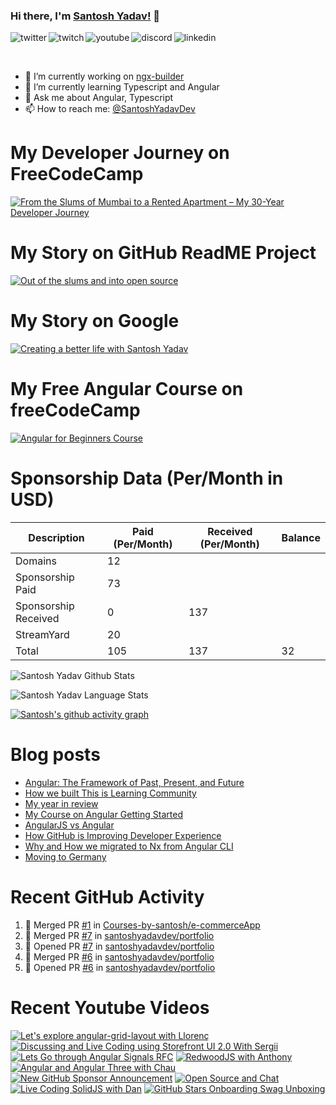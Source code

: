 ### Hi there, I'm [Santosh Yadav!](https://santoshyadav.dev) 👋

<p>
<a href="https://twitter.com/SantoshYadavDev">
   <img align="left" alt="twitter" src="https://img.shields.io/badge/Twitter-1DA1F2?style=for-the-badge&logo=twitter&logoColor=white" />
</a>&nbsp;&nbsp;

<a href="https://www.twitch.tv/santoshyadavdev">
   <img align="left" alt="twitch" src="https://img.shields.io/badge/Twitch-9146FF?style=for-the-badge&logo=twitch&logoColor=white" />
</a>&nbsp;&nbsp;

<a href="https://www.youtube.com/c/TechTalksWithSantosh">
   <img align="left" alt="youtube" src="https://img.shields.io/badge/YouTube-FF0000?style=for-the-badge&logo=youtube&logoColor=white" />
</a>&nbsp;&nbsp;

<a href="https://discord.gg/m6cNkVfXrQ">
   <img align="left" alt="discord" src="https://img.shields.io/badge/Discord-7289DA?style=for-the-badge&logo=discord&logoColor=white" />
</a>&nbsp;&nbsp;

<a href="https://www.linkedin.com/in/santoshyadavdev/">
   <img align="left" alt="linkedin" src="https://img.shields.io/badge/LinkedIn-0077B5?style=for-the-badge&logo=linkedin&logoColor=white" />
</a>
   


<p/>

<br/>
<p>

- 🔭 I’m currently working on [ngx-builder](https://github.com/ngx-builders)
- 🌱 I’m currently learning Typescript and Angular
- 💬 Ask me about Angular, Typescript
- 📫 How to reach me: [@SantoshYadavDev](https://twitter.com/SantoshYadavDev)

</p>

# My Developer Journey on FreeCodeCamp

[![From the Slums of Mumbai to a Rented Apartment – My 30-Year Developer Journey](https://images.ctfassets.net/s5uo95nf6njh/X5UtU4CujK58wJ0GYMOgX/5c270bf97627dd06134c316de8b95e44/Santosh_Yadav_07.01.2023_055.jpg?w=1200&fm=avif)](https://www.freecodecamp.org/news/my-journey-into-tech-from-slums-of-mumbai-to-my-own-apartment/)

# My Story on GitHub ReadME Project

[![Out of the slums and into open source](https://images.ctfassets.net/s5uo95nf6njh/2GWKJkEH95SEwMoqxEBRoX/3413d6d4c8f05070b9d9c549075b537c/Santosh_Yadav_07.01.2023_001_1.jpg?w=1200&fm=avif)](https://github.com/readme/stories/santosh-yadav)

# My Story on Google 

[![Creating a better life with Santosh Yadav](http://img.youtube.com/vi/RpSdB7BTp_U/0.jpg)](https://youtu.be/RpSdB7BTp_U)

# My Free Angular Course on freeCodeCamp

[![Angular for Beginners Course](http://img.youtube.com/vi/3qBXWUpoPHo/0.jpg)](http://www.youtube.com/watch?v=3qBXWUpoPHo)

# Sponsorship Data (Per/Month in USD)

| Description          | Paid (Per/Month) | Received (Per/Month) | Balance |
|----------------------|------------------|----------------------|---------|
| Domains              | 12               |                      |         |
| Sponsorship Paid     | 73               |                      |         |
| Sponsorship Received | 0                | 137                  |         |
| StreamYard           | 20               |                      |         |
| Total                | 105              | 137                  | 32      |

![Santosh Yadav Github Stats](https://github-readme-stats.vercel.app/api?username=SantoshYadavDev&show_icons=true&include_all_commits=true&theme=radical)

![Santosh Yadav Language Stats](https://github-readme-stats.vercel.app/api/top-langs/?username=SantoshYadavDev&layout=compact&theme=radical)

[![Santosh's github activity graph](https://github-readme-activity-graph.vercel.app/graph?username=SantoshYadavDev&theme=github-compact)](https://github.com/ashutosh00710/github-readme-activity-graph)

# Blog posts
<!-- BLOG-POST-LIST:START -->
- [Angular: The Framework of Past, Present, and Future](https://dev.to/this-is-angular/angular-the-framework-of-past-present-and-future-87d)
- [How we built This is Learning Community](https://dev.to/this-is-learning/how-we-built-this-is-learning-community-g34)
- [My year in review](https://dev.to/this-is-learning/my-year-in-review-341d)
- [My Course on Angular Getting Started](https://dev.to/this-is-learning/my-course-on-angular-getting-started-3jec)
- [AngularJS vs Angular](https://dev.to/this-is-angular/angularjs-vs-angular-1gh6)
- [How GitHub is Improving Developer Experience](https://dev.to/this-is-learning/how-github-is-improving-developer-experience-8jj)
- [Why and How we migrated to Nx from Angular CLI](https://dev.to/this-is-angular/why-and-how-we-migrated-to-nx-from-angular-cli-5a61)
- [Moving to Germany](https://dev.to/santoshyadavdev/moving-to-germany-4no9)
<!-- BLOG-POST-LIST:END -->

# Recent GitHub Activity
<!--START_SECTION:activity-->
1. 🎉 Merged PR [#1](https://github.com/Courses-by-santosh/e-commerceApp/pull/1) in [Courses-by-santosh/e-commerceApp](https://github.com/Courses-by-santosh/e-commerceApp)
2. 🎉 Merged PR [#7](https://github.com/santoshyadavdev/portfolio/pull/7) in [santoshyadavdev/portfolio](https://github.com/santoshyadavdev/portfolio)
3. 💪 Opened PR [#7](https://github.com/santoshyadavdev/portfolio/pull/7) in [santoshyadavdev/portfolio](https://github.com/santoshyadavdev/portfolio)
4. 🎉 Merged PR [#6](https://github.com/santoshyadavdev/portfolio/pull/6) in [santoshyadavdev/portfolio](https://github.com/santoshyadavdev/portfolio)
5. 💪 Opened PR [#6](https://github.com/santoshyadavdev/portfolio/pull/6) in [santoshyadavdev/portfolio](https://github.com/santoshyadavdev/portfolio)
<!--END_SECTION:activity-->

# Recent Youtube Videos
<!-- BEGIN YOUTUBE-CARDS -->
[![Let's explore angular-grid-layout with Llorenç](https://ytcards.demolab.com/?id=FUiuWwLClpY&title=Let%27s+explore+angular-grid-layout+with+Lloren%C3%A7&lang=en&timestamp=1681892747&background_color=%230d1117&title_color=%23ffffff&stats_color=%23dedede&width=250 "Let's explore angular-grid-layout with Llorenç")](https://www.youtube.com/watch?v=FUiuWwLClpY)
[![Discussing and Live Coding using Storefront UI 2.0 With Sergii](https://ytcards.demolab.com/?id=MzigbDGN57Q&title=Discussing+and+Live+Coding+using+Storefront+UI+2.0+With+Sergii&lang=en&timestamp=1680774519&background_color=%230d1117&title_color=%23ffffff&stats_color=%23dedede&width=250 "Discussing and Live Coding using Storefront UI 2.0 With Sergii")](https://www.youtube.com/watch?v=MzigbDGN57Q)
[![Lets Go through Angular Signals RFC](https://ytcards.demolab.com/?id=Qea5siYHR1E&title=Lets+Go+through+Angular+Signals+RFC&lang=en&timestamp=1680684486&background_color=%230d1117&title_color=%23ffffff&stats_color=%23dedede&width=250 "Lets Go through Angular Signals RFC")](https://www.youtube.com/watch?v=Qea5siYHR1E)
[![RedwoodJS with Anthony](https://ytcards.demolab.com/?id=xMtEEL9xSas&title=RedwoodJS+with+Anthony&lang=en&timestamp=1679134422&background_color=%230d1117&title_color=%23ffffff&stats_color=%23dedede&width=250 "RedwoodJS with Anthony")](https://www.youtube.com/watch?v=xMtEEL9xSas)
[![Angular and Angular Three with Chau](https://ytcards.demolab.com/?id=J-hUD4Wb5T0&title=Angular+and+Angular+Three+with+Chau&lang=en&timestamp=1678271984&background_color=%230d1117&title_color=%23ffffff&stats_color=%23dedede&width=250 "Angular and Angular Three with Chau")](https://www.youtube.com/watch?v=J-hUD4Wb5T0)
[![New GitHub Sponsor Announcement](https://ytcards.demolab.com/?id=Yx5jDYEguL4&title=New+GitHub+Sponsor+Announcement&lang=en&timestamp=1677606076&background_color=%230d1117&title_color=%23ffffff&stats_color=%23dedede&width=250 "New GitHub Sponsor Announcement")](https://www.youtube.com/watch?v=Yx5jDYEguL4)
[![Open Source and Chat](https://ytcards.demolab.com/?id=UcienbLi9N8&title=Open+Source+and+Chat&lang=en&timestamp=1677494475&background_color=%230d1117&title_color=%23ffffff&stats_color=%23dedede&width=250 "Open Source and Chat")](https://www.youtube.com/watch?v=UcienbLi9N8)
[![Live Coding SolidJS with Dan](https://ytcards.demolab.com/?id=rEFfDoxe2qg&title=Live+Coding+SolidJS+with+Dan&lang=en&timestamp=1677148343&background_color=%230d1117&title_color=%23ffffff&stats_color=%23dedede&width=250 "Live Coding SolidJS with Dan")](https://www.youtube.com/watch?v=rEFfDoxe2qg)
[![GitHub Stars Onboarding Swag Unboxing](https://ytcards.demolab.com/?id=tEDm5lPeqQU&title=GitHub+Stars+Onboarding+Swag+Unboxing&lang=en&timestamp=1676407612&background_color=%230d1117&title_color=%23ffffff&stats_color=%23dedede&width=250 "GitHub Stars Onboarding Swag Unboxing")](https://www.youtube.com/watch?v=tEDm5lPeqQU)
<!-- END YOUTUBE-CARDS -->
